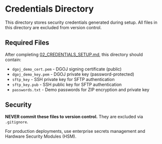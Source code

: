 # Credentials Directory

This directory stores security credentials generated during setup. All files in this directory are excluded from version control.

## Required Files

After completing [02_CREDENTIALS_SETUP.md](../setup/02_CREDENTIALS_SETUP.md), this directory should contain:

- `dgoj_demo_cert.pem` - DGOJ signing certificate (public)
- `dgoj_demo_key.pem` - DGOJ private key (password-protected)
- `sftp_key` - SSH private key for SFTP authentication
- `sftp_key.pub` - SSH public key for SFTP authentication
- `passwords.txt` - Demo passwords for ZIP encryption and private key

## Security

**NEVER commit these files to version control.** They are excluded via `.gitignore`.

For production deployments, use enterprise secrets management and Hardware Security Modules (HSM).
